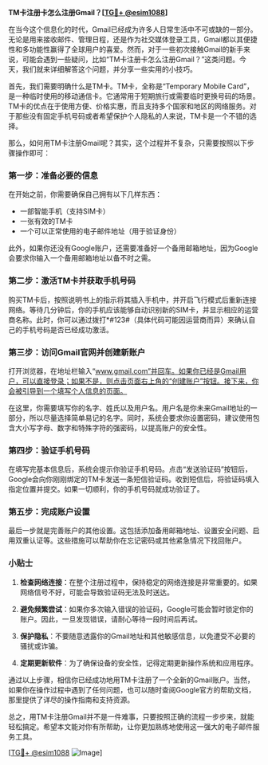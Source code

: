 **TM卡注册卡怎么注册Gmail？[[TG💪+ @esim1088](https://t.me/s/esim1088)]**

在当今这个信息化的时代，Gmail已经成为许多人日常生活中不可或缺的一部分。无论是用来接收邮件、管理日程，还是作为社交媒体登录工具，Gmail都以其便捷性和多功能性赢得了全球用户的喜爱。然而，对于一些初次接触Gmail的新手来说，可能会遇到一些疑问，比如“TM卡注册卡怎么注册Gmail？”这类问题。今天，我们就来详细解答这个问题，并分享一些实用的小技巧。

首先，我们需要明确什么是TM卡。TM卡，全称是“Temporary Mobile Card”，是一种临时使用的移动通信卡。它通常用于短期旅行或需要临时更换号码的场景。TM卡的优点在于使用方便、价格实惠，而且支持多个国家和地区的网络服务。对于那些没有固定手机号码或者希望保护个人隐私的人来说，TM卡是一个不错的选择。

那么，如何用TM卡注册Gmail呢？其实，这个过程并不复杂，只需要按照以下步骤操作即可：

### 第一步：准备必要的信息

在开始之前，你需要确保自己拥有以下几样东西：
- 一部智能手机（支持SIM卡）
- 一张有效的TM卡
- 一个可以正常使用的电子邮件地址（用于验证身份）

此外，如果你还没有Google账户，还需要准备好一个备用邮箱地址，因为Google会要求你输入一个备用邮箱地址以备不时之需。

### 第二步：激活TM卡并获取手机号码

购买TM卡后，按照说明书上的指示将其插入手机中，并开启飞行模式后重新连接网络。等待几分钟后，你的手机应该能够自动识别新的SIM卡，并显示相应的运营商名称。此时，你可以通过拨打*#123#（具体代码可能因运营商而异）来确认自己的手机号码是否已经成功激活。

### 第三步：访问Gmail官网并创建新账户

打开浏览器，在地址栏输入“www.gmail.com”并回车。如果你已经是Gmail用户，可以直接登录；如果不是，则点击页面右上角的“创建账户”按钮。接下来，你会被引导到一个填写个人信息的页面。

在这里，你需要填写你的名字、姓氏以及用户名。用户名是你未来Gmail地址的一部分，所以尽量选择简单易记的名字。同时，系统会要求你设置密码，建议使用包含大小写字母、数字和特殊字符的强密码，以提高账户的安全性。

### 第四步：验证手机号码

在填写完基本信息后，系统会提示你验证手机号码。点击“发送验证码”按钮后，Google会向你刚刚绑定的TM卡发送一条短信验证码。收到短信后，将验证码填入指定位置并提交。如果一切顺利，你的手机号码就成功验证了。

### 第五步：完成账户设置

最后一步就是完善账户的其他设置。这包括添加备用邮箱地址、设置安全问题、启用双重认证等。这些措施可以帮助你在忘记密码或其他紧急情况下找回账户。

### 小贴士

1. **检查网络连接**：在整个注册过程中，保持稳定的网络连接是非常重要的。如果网络信号不好，可能会导致验证码无法及时送达。
   
2. **避免频繁尝试**：如果你多次输入错误的验证码，Google可能会暂时锁定你的账户。因此，一旦发现错误，请耐心等待一段时间后再试。

3. **保护隐私**：不要随意透露你的Gmail地址和其他敏感信息，以免遭受不必要的骚扰或诈骗。

4. **定期更新软件**：为了确保设备的安全性，记得定期更新操作系统和应用程序。

通过以上步骤，相信你已经成功地用TM卡注册了一个全新的Gmail账户。当然，如果你在操作过程中遇到了任何问题，也可以随时查阅Google官方的帮助文档，那里提供了详尽的操作指南和支持资源。

总之，用TM卡注册Gmail并不是一件难事，只要按照正确的流程一步步来，就能轻松搞定。希望本文能对你有所帮助，让你更加熟练地使用这一强大的电子邮件服务工具。

[[TG💪+ @esim1088](https://t.me/s/esim1088) ![Image](https://i.postimg.cc/4NQfJmqS/Snipaste-2025-05-13-00-14-12.png)]